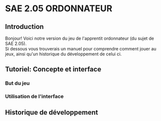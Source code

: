# SAE 2.05 ORDONNATEUR

## Introduction



Bonjour! Voici notre version du jeu de l'apprentit ordonnateur (du sujet de SAE 2.05).  
Si dessous vous trouverais un manuel pour comprendre comment jouer au jeux, ainsi qu'un historique du développement de celui ci.

## Tutoriel: Concepte et interface
### But du jeu

### Utilisation de l'interface

## Historique de développement
